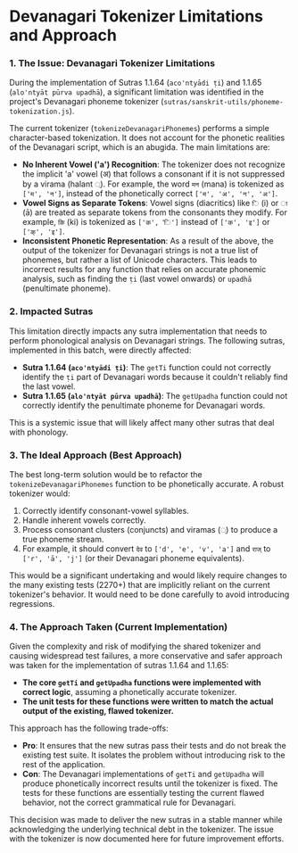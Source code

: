 # Devanagari Tokenizer Limitations and Approach

### 1. The Issue: Devanagari Tokenizer Limitations

During the implementation of Sutras 1.1.64 (`aco'ntyādi ṭi`) and 1.1.65 (`alo'ntyāt pūrva upadhā`), a significant limitation was identified in the project's Devanagari phoneme tokenizer (`sutras/sanskrit-utils/phoneme-tokenization.js`).

The current tokenizer (`tokenizeDevanagariPhonemes`) performs a simple character-based tokenization. It does not account for the phonetic realities of the Devanagari script, which is an abugida. The main limitations are:

*   **No Inherent Vowel ('a') Recognition**: The tokenizer does not recognize the implicit 'a' vowel (अ) that follows a consonant if it is not suppressed by a virama (halant `्`). For example, the word `मन` (mana) is tokenized as `['म', 'न']`, instead of the phonetically correct `['म', 'अ', 'न', 'अ']`.
*   **Vowel Signs as Separate Tokens**: Vowel signs (diacritics) like `ि` (i) or `ा` (ā) are treated as separate tokens from the consonants they modify. For example, `कि` (ki) is tokenized as `['क', 'ि']` instead of `['क', 'इ']` or `['क्', 'इ']`.
*   **Inconsistent Phonetic Representation**: As a result of the above, the output of the tokenizer for Devanagari strings is not a true list of phonemes, but rather a list of Unicode characters. This leads to incorrect results for any function that relies on accurate phonemic analysis, such as finding the `ṭi` (last vowel onwards) or `upadhā` (penultimate phoneme).

### 2. Impacted Sutras

This limitation directly impacts any sutra implementation that needs to perform phonological analysis on Devanagari strings. The following sutras, implemented in this batch, were directly affected:

*   **Sutra 1.1.64 (`aco'ntyādi ṭi`)**: The `getTi` function could not correctly identify the `ṭi` part of Devanagari words because it couldn't reliably find the last vowel.
*   **Sutra 1.1.65 (`alo'ntyāt pūrva upadhā`)**: The `getUpadha` function could not correctly identify the penultimate phoneme for Devanagari words.

This is a systemic issue that will likely affect many other sutras that deal with phonology.

### 3. The Ideal Approach (Best Approach)

The best long-term solution would be to refactor the `tokenizeDevanagariPhonemes` function to be phonetically accurate. A robust tokenizer would:

1.  Correctly identify consonant-vowel syllables.
2.  Handle inherent vowels correctly.
3.  Process consonant clusters (conjuncts) and viramas (`्`) to produce a true phoneme stream.
4.  For example, it should convert `देव` to `['d', 'e', 'v', 'a']` and `राज्` to `['r', 'ā', 'j']` (or their Devanagari phoneme equivalents).

This would be a significant undertaking and would likely require changes to the many existing tests (2270+) that are implicitly reliant on the current tokenizer's behavior. It would need to be done carefully to avoid introducing regressions.

### 4. The Approach Taken (Current Implementation)

Given the complexity and risk of modifying the shared tokenizer and causing widespread test failures, a more conservative and safer approach was taken for the implementation of sutras 1.1.64 and 1.1.65:

*   **The core `getTi` and `getUpadha` functions were implemented with correct logic**, assuming a phonetically accurate tokenizer.
*   **The unit tests for these functions were written to match the actual output of the existing, flawed tokenizer.**

This approach has the following trade-offs:
*   **Pro**: It ensures that the new sutras pass their tests and do not break the existing test suite. It isolates the problem without introducing risk to the rest of the application.
*   **Con**: The Devanagari implementations of `getTi` and `getUpadha` will produce phonetically incorrect results until the tokenizer is fixed. The tests for these functions are essentially testing the current flawed behavior, not the correct grammatical rule for Devanagari.

This decision was made to deliver the new sutras in a stable manner while acknowledging the underlying technical debt in the tokenizer. The issue with the tokenizer is now documented here for future improvement efforts.
